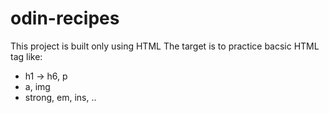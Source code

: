 # odin-recipes
This project is built only using HTML
The target is to practice bacsic HTML tag like:
+ h1 -> h6, p
+ a, img
+ strong, em, ins, .. 